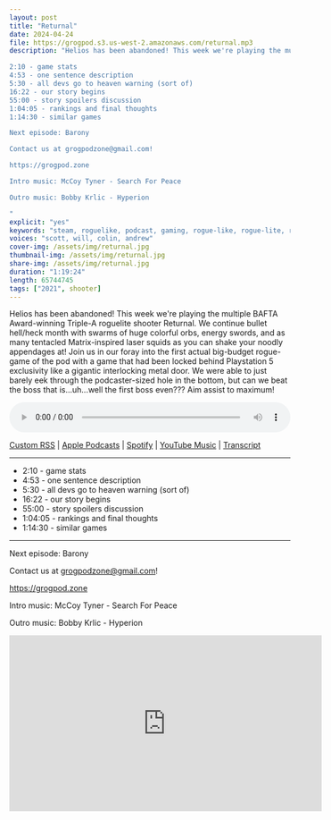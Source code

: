 ```yaml
---
layout: post
title: "Returnal"
date: 2024-04-24
file: https://grogpod.s3.us-west-2.amazonaws.com/returnal.mp3
description: "Helios has been abandoned! This week we're playing the multiple BAFTA Award-winning Triple-A roguelite shooter Returnal. We continue bullet hell/heck month with swarms of huge colorful orbs, energy swords, and as many tentacled Matrix-inspired laser squids as you can shake your noodly appendages at! Join us in our foray into the first actual big-budget rogue-game of the pod with a game that had been locked behind Playstation 5 exclusivity like a gigantic interlocking metal door. We were able to just barely eek through the podcaster-sized hole in the bottom, but can we beat the boss that is...uh...well the first boss even??? Aim assist to maximum!

2:10 - game stats
4:53 - one sentence description
5:30 - all devs go to heaven warning (sort of)
16:22 - our story begins
55:00 - story spoilers discussion
1:04:05 - rankings and final thoughts
1:14:30 - similar games

Next episode: Barony

Contact us at grogpodzone@gmail.com!

https://grogpod.zone

Intro music: McCoy Tyner - Search For Peace

Outro music: Bobby Krlic - Hyperion

"
explicit: "yes" 
keywords: "steam, roguelike, podcast, gaming, rogue-like, rogue-lite, roguelite"
voices: "scott, will, colin, andrew"
cover-img: /assets/img/returnal.jpg
thumbnail-img: /assets/img/returnal.jpg
share-img: /assets/img/returnal.jpg
duration: "1:19:24"
length: 65744745 
tags: ["2021", shooter]
---
```


Helios has been abandoned! This week we're playing the multiple BAFTA Award-winning Triple-A roguelite shooter Returnal. We continue bullet hell/heck month with swarms of huge colorful orbs, energy swords, and as many tentacled Matrix-inspired laser squids as you can shake your noodly appendages at! Join us in our foray into the first actual big-budget rogue-game of the pod with a game that had been locked behind Playstation 5 exclusivity like a gigantic interlocking metal door. We were able to just barely eek through the podcaster-sized hole in the bottom, but can we beat the boss that is...uh...well the first boss even??? Aim assist to maximum!

<div class="container">
  <audio controls style="width: 100%;">
    <source src="https://grogpod.s3.us-west-2.amazonaws.com/returnal.mp3" type="audio/mpeg">
  </audio>
</div>

[Custom RSS](https://grogpod.zone/feed.xml) | [Apple Podcasts](https://podcasts.apple.com/us/podcast/returnal/id1650474911?i=1000653469171) | [Spotify](https://open.spotify.com/episode/3YtbBrgLm9EgazlY6KVgpH?si=-8nPfs7wQUiuO63lq9on1Q) | [YouTube Music](https://www.youtube.com/playlist?list=PL-ShOmyMvd4jYFChE6tgj0JYG8RKK4xe0) | [Transcript](https://github.com/ScottBurger/going_rogue_podcast/blob/master/docs/transcripts/returnal.txt)

---
* 2:10 - game stats
* 4:53 - one sentence description
* 5:30 - all devs go to heaven warning (sort of)
* 16:22 - our story begins
* 55:00 - story spoilers discussion
* 1:04:05 - rankings and final thoughts
* 1:14:30 - similar games

---



Next episode: Barony

Contact us at grogpodzone@gmail.com!

https://grogpod.zone

Intro music: McCoy Tyner - Search For Peace

Outro music: Bobby Krlic - Hyperion

<div class="embed-responsive embed-responsive-16by9">
<iframe width="560" height="315" src="https://www.youtube.com/embed/wd81Ssihu2E" title="YouTube video player" frameborder="0" allow="accelerometer; autoplay; clipboard-write; encrypted-media; gyroscope; picture-in-picture" allowfullscreen></iframe>
</div>
